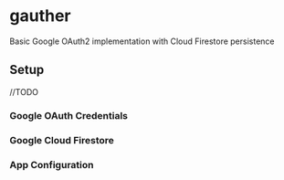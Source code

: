 # gauther


Basic Google OAuth2 implementation with Cloud Firestore persistence


## Setup

//TODO

### Google OAuth Credentials

### Google Cloud Firestore

### App Configuration